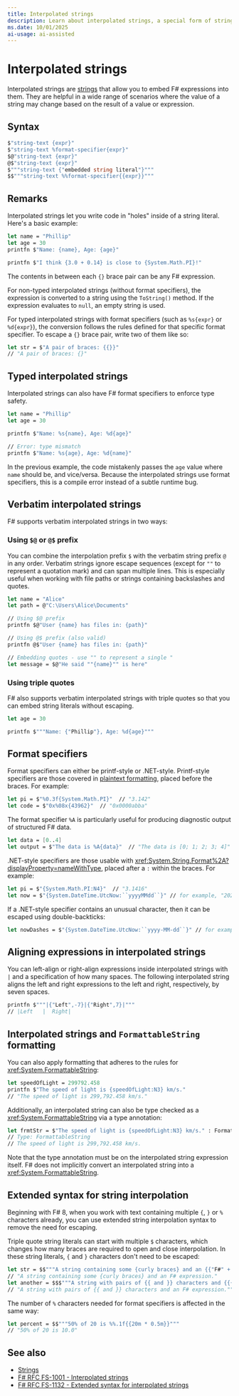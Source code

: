 ```yaml
---
title: Interpolated strings
description: Learn about interpolated strings, a special form of string that allows you to embed F# expressions directly inside them.
ms.date: 10/01/2025
ai-usage: ai-assisted
---
```


# Interpolated strings

Interpolated strings are [strings](strings.md) that allow you to embed F# expressions into them. They are helpful in a wide range of scenarios where the value of a string may change based on the result of a value or expression.

## Syntax

```fsharp
$"string-text {expr}"
$"string-text %format-specifier{expr}"
$@"string-text {expr}"
@$"string-text {expr}"
$"""string-text {"embedded string literal"}"""
$$"""string-text %%format-specifier{{expr}}"""
```

## Remarks

Interpolated strings let you write code in "holes" inside of a string literal. Here's a basic example:

```fsharp
let name = "Phillip"
let age = 30
printfn $"Name: {name}, Age: {age}"

printfn $"I think {3.0 + 0.14} is close to {System.Math.PI}!"
```

The contents in between each `{}` brace pair can be any F# expression.

For non-typed interpolated strings (without format specifiers), the expression is converted to a string using the `ToString()` method. If the expression evaluates to `null`, an empty string is used.

For typed interpolated strings with format specifiers (such as `%s{expr}` or `%d{expr}`), the conversion follows the rules defined for that specific format specifier.
To escape a `{}` brace pair, write two of them like so:

```fsharp
let str = $"A pair of braces: {{}}"
// "A pair of braces: {}"
```

## Typed interpolated strings

Interpolated strings can also have F# format specifiers to enforce type safety.

```fsharp
let name = "Phillip"
let age = 30

printfn $"Name: %s{name}, Age: %d{age}"

// Error: type mismatch
printfn $"Name: %s{age}, Age: %d{name}"
```

In the previous example, the code mistakenly passes the `age` value where `name` should be, and vice/versa. Because the interpolated strings use format specifiers, this is a compile error instead of a subtle runtime bug.

## Verbatim interpolated strings

F# supports verbatim interpolated strings in two ways:

### Using `$@` or `@$` prefix

You can combine the interpolation prefix `$` with the verbatim string prefix `@` in any order. Verbatim strings ignore escape sequences (except for `""` to represent a quotation mark) and can span multiple lines. This is especially useful when working with file paths or strings containing backslashes and quotes.

```fsharp
let name = "Alice"
let path = @"C:\Users\Alice\Documents"

// Using $@ prefix
printfn $@"User {name} has files in: {path}"

// Using @$ prefix (also valid)
printfn @$"User {name} has files in: {path}"

// Embedding quotes - use "" to represent a single "
let message = $@"He said ""{name}"" is here"
```

### Using triple quotes

F# also supports verbatim interpolated strings with triple quotes so that you can embed string literals without escaping.

```fsharp
let age = 30

printfn $"""Name: {"Phillip"}, Age: %d{age}"""
```

## Format specifiers

Format specifiers can either be printf-style or .NET-style. Printf-style specifiers are those covered in [plaintext formatting](plaintext-formatting.md), placed before the braces. For example:

```fsharp
let pi = $"%0.3f{System.Math.PI}"  // "3.142"
let code = $"0x%08x{43962}"  // "0x0000abba"
```

The format specifier `%A` is particularly useful for producing diagnostic output of structured F# data.

```fsharp
let data = [0..4]
let output = $"The data is %A{data}"  // "The data is [0; 1; 2; 3; 4]"
```

.NET-style specifiers are those usable with <xref:System.String.Format%2A?displayProperty=nameWithType>, placed after a `:` within the braces. For example:

```fsharp
let pi = $"{System.Math.PI:N4}"  // "3.1416"
let now = $"{System.DateTime.UtcNow:``yyyyMMdd``}" // for example, "20220210"
```

If a .NET-style specifier contains an unusual character, then it can be escaped using double-backticks:

```fsharp
let nowDashes = $"{System.DateTime.UtcNow:``yyyy-MM-dd``}" // for example, "2022-02-10"
```

## Aligning expressions in interpolated strings

You can left-align or right-align expressions inside interpolated strings with `|` and a specification of how many spaces. The following interpolated string aligns the left and right expressions to the left and right, respectively, by seven spaces.

```fsharp
printfn $"""|{"Left",-7}|{"Right",7}|"""
// |Left   |  Right|
```

## Interpolated strings and `FormattableString` formatting

You can also apply formatting that adheres to the rules for <xref:System.FormattableString>:

```fsharp
let speedOfLight = 299792.458
printfn $"The speed of light is {speedOfLight:N3} km/s."
// "The speed of light is 299,792.458 km/s."
```

Additionally, an interpolated string can also be type checked as a <xref:System.FormattableString> via a type annotation:

```fsharp
let frmtStr = $"The speed of light is {speedOfLight:N3} km/s." : FormattableString
// Type: FormattableString
// The speed of light is 299,792.458 km/s.
```

Note that the type annotation must be on the interpolated string expression itself. F# does not implicitly convert an interpolated string into a <xref:System.FormattableString>.

## Extended syntax for string interpolation

Beginning with F# 8, when you work with text containing multiple `{`, `}` or `%` characters already, you can use extended string interpolation syntax to remove the need for escaping.

Triple quote string literals can start with multiple `$` characters, which changes how many braces are required to open and close interpolation.
In these string literals, `{` and `}` characters don't need to be escaped:

```fsharp
let str = $$"""A string containing some {curly braces} and an {{"F#" + " " + "expression"}}."""
// "A string containing some {curly braces} and an F# expression."
let another = $$$"""A string with pairs of {{ and }} characters and {{{ "an F# expression" }}}."""
// "A string with pairs of {{ and }} characters and an F# expression."""
```

The number of `%` characters needed for format specifiers is affected in the same way:

```fsharp
let percent = $$"""50% of 20 is %%.1f{{20m * 0.5m}}"""
// "50% of 20 is 10.0"
```

## See also

* [Strings](strings.md)
* [F# RFC FS-1001 - Interpolated strings](https://github.com/fsharp/fslang-design/blob/main/FSharp-5.0/FS-1001-StringInterpolation.md)
* [F# RFC FS-1132 - Extended syntax for interpolated strings](https://github.com/fsharp/fslang-design/blob/main/FSharp-8.0/FS-1132-better-interpolated-triple-quoted-strings.md)
